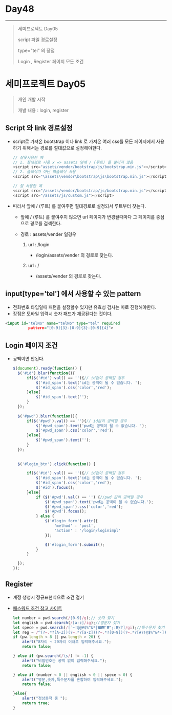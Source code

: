 # Day48

---

> 세미프로젝트 Day05
>
> script 파일 경로설정
>
> type="tel" 의 장점
>
> Login , Register 페이지 모든 조건

# 세미프로젝트 Day05

> 개인 개발 시작 
>
> 개발 내용 : login, register 

## Script 와 link 경로설정

- script로 가져온 bootstrap 이나 link 로 가져온 여러 css를 모든 페이지에서 사용하기 위해서는 경로를 절대값으로 설정해야한다. 

  ```javascript
  // 잘못사용한 예
  // 1. 절대경로 사용 x => assets 앞에 / (루트) 를 붙이지 않음
  <script src="assets/vendor/bootstrap/js/bootstrap.min.js"></script>
  // 2. 슬레쉬가 아닌 역슬레쉬 사용 
  <script src="\assets\vendor\bootstrap\js\bootstrap.min.js"></script>
  
  // 잘 사용한 예 
  <script src="/assets/vendor/bootstrap/js/bootstrap.min.js"></script>
  <script src="/assets/js/custom.js"></script>
  ```

- 따라서 앞에 / (루트) 를 붙여주면 절대경로로 설정되서 루트부터 찾는다. 

  - 앞에 / (루트) 를 붙여주지 않으면 url 페이지가 변경될때마다 그 페이지를 중심으로 경로를 검색한다. 

  - 경로 : assets/vender 일경우 

    1. url : /login
       - /login/assets/vender 의 경로로 찾는다. 

    2. url : /
       - /assets/vender 의 경로로 찾는다. 

## input[type='tel'] 에서 사용할 수 있는 pattern

- 전화번호 타입일때 패턴을 설정할수 있지만 유효성 검사는 따로 진행해야한다. 
- 장점은 모바일 입력시 숫자 패드가 재공된다는 것이다. 

```xml
<input id="telNo" name="telNo" type="tel" required
          pattern="[0-9]{3}-[0-9]{3}-[0-9]{4}">
```

## Login 페이지 조건

- 공백이면 안된다. 

  ```javascript
  $(document).ready(function() {
  	$('#id').blur(function(){
  		if($('#id').val() == ''){// id값이 공백일 경우
  			$('#id_span').text('id는 공백이 될 수 없습니다. ');
  			$('#id_span').css('color','red');
  		}else{
  			$('#id_span').text('');
  		}
  	});
  	
  	$('#pwd').blur(function(){
  		if($('#pwd').val() == ''){// id값이 공백일 경우
  			$('#pwd_span').text('pwd는 공백이 될 수 없습니다. ');
  			$('#pwd_span').css('color','red');
  		}else{
  			$('#pwd_span').text('');
  		}
  	});
  	
  	
  	$('#login_btn').click(function() {
  
  		if($('#id').val() == ''){// id값이 공백일 경우
  			$('#id_span').text('id는 공백이 될 수 없습니다. ');
  			$('#id_span').css('color','red');
  			$('#id').focus();
  		}else{
  			if ($('#pwd').val() == '') {//pwd 값이 공백일 경우 
  				$('#pwd_span').text('pwd는 공백이 될 수 없습니다.');	
  				$('#pwd_span').css('color','red');	
  				$('#pwd').focus();
  			} else {
  				$('#login_form').attr({
  					'method' : 'post',
  					'action' : '/login/loginimpl'
  				});
  
  				$('#login_form').submit();
  			}
  		}
  
  	});
  });
  ```

  

## Register

- 계정 생성시 정규표현식으로 조건 걸기 

- [패스워드 조건 참고 사이트 ](https://seill.tistory.com/774)

  ```javascript
  let number = pwd.search(/[0-9]/g);// 숫자 찾기 
  let english = pwd.search(/[a-z]/ig);//영문자 찾기 
  let spece = pwd.search(/[`~!@@#$%^&*|₩₩₩'₩";:₩/?]/gi);//특수문자 찾기 
  let reg = /^(?=.*?[A-Z])(?=.*?[a-z])(?=.*?[0-9])(?=.*?[#?!@$%^&*-]).{8,}$/;//비밀번호는 8자 이상이어야 하며, 숫자/대문자/소문자/특수문자를 모두 포함
  if (pw.length < 8 || pw.length > 20) {
      alert("8자리 ~ 20자리 이내로 입력해주세요.");
      return false;
  
  } else if (pw.search(/\s/) != -1) {
      alert("비밀번호는 공백 없이 입력해주세요.");
      return false;
  
  } else if (number < 0 || english < 0 || spece < 0) {
      alert("영문,숫자,특수문자를 혼합하여 입력해주세요.");
      return false;
  
  }else{
      alert("정상동작 중 ");
      return true;
  }
  ```

  
